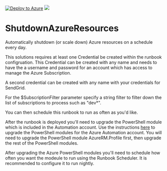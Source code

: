 [![Deploy to Azure](http://azuredeploy.net/deploybutton.png)](https://portal.azure.com/#create/Microsoft.Template/uri/https%3A%2F%2Fraw.githubusercontent.com%2FDC-AC%2FShutdownAzureResources%2Fmaster%2Fazuredeploy.json) 
<a href="http://armviz.io/#/?load=https%3A%2F%2Fraw.githubusercontent.com%2FDC-AC%2FShutdownAzureResources%2Fmaster%2Fazuredeploy.json" target="_blank">
    <img src="http://armviz.io/visualizebutton.png"/>
</a>

# ShutdownAzureResources
Automatically shutdown (or scale down) Azure resources on a schedule every day.

This solutions requires at least one Credential be created within the runbook configruation.   This Credential can be created with any name and needs to have the a username and password for an account which has access to manage the Azure Subscription.

A second credential can be created with any name with your credentials for SendGrid.

For the $SubscriptionFilter parameter specify a string filter to filter down the list of subscriptions to process such as "dev*".

You can then schedule this runbook to run as often as you'd like.

After the runbook is deployed you'll need to upgrade the PowerShell module which is included in the Automation account.  Use the instructions <a href="http://blog.coretech.dk/jgs/azure-automation-script-for-downloading-and-preparing-azurerm-modules-for-azure-automation/">here</a> to upgrade the PowerShell modules for the Azure Automation account.  You will need to upgrade the PowerShell module AzureRM.Profile first, then upgrade the rest of the PowerShell modules.

After upgrading the Azure PowerShell modules you'll need to schedule how often you want the modeule to run using the Runbook Scheduler.  It is recommended to configure it to run nightly.
